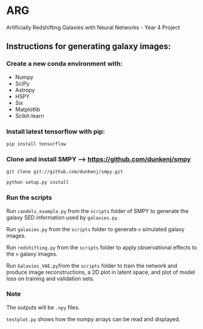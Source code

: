 # ARG
Artificially Redshifting Galaxies with Neural Networks - Year 4 Project

## Instructions for generating galaxy images:

### Create a new conda environment with:

- Numpy
- SciPy
- Astropy
- H5PY
- Six
- Matplotlib
- Scikit-learn

### Install latest tensorflow with pip:

`pip install tensorflow`

### Clone and install SMPY --> https://github.com/dunkenj/smpy

`git clone git://github.com/dunkenj/smpy.git`

`python setup.py install`

### Run the scripts

Run `candels_example.py` from the `scripts` folder of SMPY to generate the galaxy SED information used by `galaxies.py`.

Run `galaxies.py` from the `scripts` folder to generate `n` simulated galaxy images.

Run `redshifting.py` from the `scripts` folder to apply observational effects to the `n` galaxy images.

Run `Galaxies_VAE.py`from the `scripts` folder to train the network and produce image reconstructions, a 2D plot in latent space, and plot of model loss on training and validation sets.

### Note

The outputs will be `.npy` files.

`testplot.py` shows how the numpy arrays can be read and displayed.
